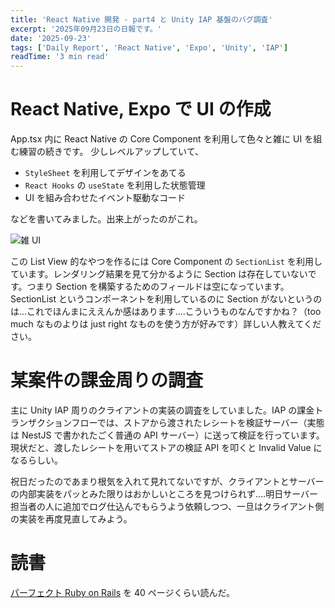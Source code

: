 ```yaml
---
title: 'React Native 開発 - part4 と Unity IAP 基盤のバグ調査'
excerpt: '2025年09月23日の日報です。'
date: '2025-09-23'
tags: ['Daily Report', 'React Native', 'Expo', 'Unity', 'IAP']
readTime: '3 min read'
---
```


# React Native, Expo で UI の作成

App.tsx 内に React Native の Core Component を利用して色々と雑に UI を組む練習の続きです。
少しレベルアップしていて、

- `StyleSheet` を利用してデザインをあてる
- `React Hooks` の `useState` を利用した状態管理
- UI を組み合わせたイベント駆動なコード

などを書いてみました。出来上がったのがこれ。

![雑 UI](/images/blog/2025-09-23-daily/playground.gif 'playground')

この List View 的なやつを作るには Core Component の `SectionList` を利用しています。レンダリング結果を見て分かるように Section は存在していないです。つまり Section を構築するためのフィールドは空になっています。SectionList というコンポーネントを利用しているのに Section がないというのは...これでほんまにええんか感はあります....こういうものなんですかね？（too much なものよりは just right なものを使う方が好みです）詳しい人教えてください。

# 某案件の課金周りの調査

主に Unity IAP 周りのクライアントの実装の調査をしていました。IAP の課金トランザクションフローでは、ストアから渡されたレシートを検証サーバー（実態は NestJS で書かれたごく普通の API サーバー）に送って検証を行っています。現状だと、渡したレシートを用いてストアの検証 API を叩くと Invalid Value になるらしい。

祝日だったのであまり根気を入れて見れてないですが、クライアントとサーバーの内部実装をパッとみた限りはおかしいところを見つけられず....明日サーバー担当者の人に追加でログ仕込んでもらうよう依頼しつつ、一旦はクライアント側の実装を再度見直してみよう。

# 読書

[パーフェクト Ruby on Rails](https://gihyo.jp/book/2020/978-4-297-11462-6) を 40 ページくらい読んだ。
